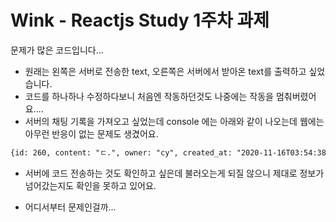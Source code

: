 # Wink - Reactjs Study 1주차 과제

문제가 많은 코드입니다...


 - 원래는 왼쪽은 서버로 전송한 text, 오른쪽은 서버에서 받아온 text를 출력하고 싶었습니다.
 - 코드를 하나하나 수정하다보니 처음엔 작동하던것도 나중에는 작동을 멈춰버렸어요....
 - 서버의 채팅 기록을 가져오고 싶었는데 console 에는 아래와 같이 나오는데 웹에는 아무런 반응이 없는 문제도 생겼어요.
``` html
{id: 260, content: "ㄷ.", owner: "cy", created_at: "2020-11-16T03:54:38.492779Z"}
```
 - 서버에 코드 전송하는 것도 확인하고 싶은데 불러오는게 되질 않으니 제대로 정보가 넘어갔는지도 확인을 못하고 있어요.
 
 
 - 어디서부터 문제인걸까...
